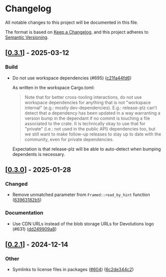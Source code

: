 # Changelog

All notable changes to this project will be documented in this file.

The format is based on [Keep a Changelog](https://keepachangelog.com/en/1.0.0/),
and this project adheres to [Semantic Versioning](https://semver.org/spec/v2.0.0.html).


## [[0.3.1](https://github.com/Devolutions/IronRDP/compare/ironrdp-async-v0.3.0...ironrdp-async-v0.3.1)] - 2025-03-12

### <!-- 7 -->Build

- Do not use workspace dependencies (#695) ([c21fa44fd6](https://github.com/Devolutions/IronRDP/commit/c21fa44fd6f3c6a6b74788ff68e83133c1314caa)) 

  As written in the workspace Cargo.toml:
  
  > Note that for better cross-tooling interactions, do not use workspace
  dependencies for anything that is not "workspace internal" (e.g.: mostly
  dev-dependencies). E.g.: release-plz can’t detect that a dependency has
  been
  updated in a way warranting a version bump in the dependant if no commit
  is
  touching a file associated to the crate. It is technically okay to use
  that
  for "private" (i.e.: not used in the public API) dependencies too, but
  we
  still want to make follow-up releases to stay up to date with the
  community,
  even for private dependencies.
  
  Expectation is that release-plz will be able to auto-detect when bumping
  dependents is necessary.



## [[0.3.0](https://github.com/Devolutions/IronRDP/compare/ironrdp-async-v0.2.1...ironrdp-async-v0.3.0)] - 2025-01-28

### <!-- 4 -->Changed

- Remove unmatched parameter from `Framed::read_by_hint` function ([63963182b5](https://github.com/Devolutions/IronRDP/commit/63963182b5af6ad45dc638e93de4b8a0b565c7d3)) 

### <!-- 6 -->Documentation

- Use CDN URLs instead of the blob storage URLs for Devolutions logo (#631) ([dd249909a8](https://github.com/Devolutions/IronRDP/commit/dd249909a894004d4f728d30b3a4aa77a0f8193b)) 



## [[0.2.1](https://github.com/Devolutions/IronRDP/compare/ironrdp-async-v0.2.0...ironrdp-async-v0.2.1)] - 2024-12-14

### Other

- Symlinks to license files in packages ([#604](https://github.com/Devolutions/IronRDP/pull/604)) ([6c2de344c2](https://github.com/Devolutions/IronRDP/commit/6c2de344c2dd93ce9621834e0497ed7c3bfaf91a)) 
